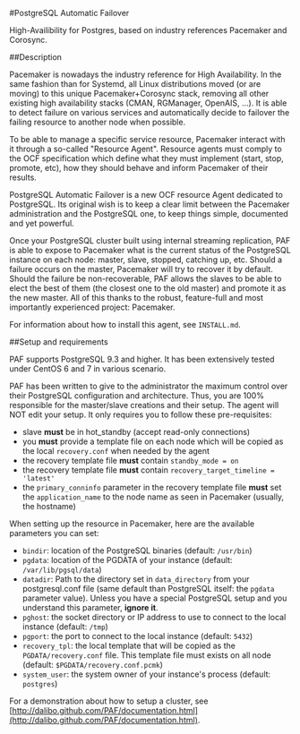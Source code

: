 #PostgreSQL Automatic Failover

High-Availibility for Postgres, based on industry references Pacemaker and
Corosync.

##Description

Pacemaker is nowadays the industry reference for High Availability. In the same
fashion than for Systemd, all Linux distributions moved (or are moving) to this
unique Pacemaker+Corosync stack, removing all other existing high availability
stacks (CMAN, RGManager, OpenAIS, ...). It is able to detect failure on various
services and automatically decide to failover the failing resource to another
node when possible.

To be able to manage a specific service resource, Pacemaker interact with it
through a so-called "Resource Agent". Resource agents must comply to the OCF
specification which define what they must implement (start, stop, promote,
etc), how they should behave and inform Pacemaker of their results.

PostgreSQL Automatic Failover is a new OCF resource Agent dedicated to
PostgreSQL. Its original wish is to keep a clear limit between the Pacemaker
administration and the PostgreSQL one, to keep things simple, documented and
yet powerful.

Once your PostgreSQL cluster built using internal streaming replication, PAF is
able to expose to Pacemaker what is the current status of the PostgreSQL
instance on each node: master, slave, stopped, catching up, etc. Should a
failure occurs on the master, Pacemaker will try to recover it by default.
Should the failure be non-recoverable, PAF allows the slaves to be able to
elect the best of them (the closest one to the old master) and promote it as
the new master. All of this thanks to the robust, feature-full and most
importantly experienced project: Pacemaker.

For information about how to install this agent, see `INSTALL.md`.

##Setup and requirements

PAF supports PostgreSQL 9.3 and higher. It has been extensively tested under
CentOS 6 and 7 in various scenario.

PAF has been written to give to the administrator the maximum control
over their PostgreSQL configuration and architecture. Thus, you are 100%
responsible for the master/slave creations and their setup. The agent
will NOT edit your setup. It only requires you to follow these pre-requisites:

  * slave __must__ be in hot_standby (accept read-only connections)
  * you __must__ provide a template file on each node which will be copied as
    the local `recovery.conf` when needed by the agent
  * the recovery template file __must__ contain `standby_mode = on`
  * the recovery template file __must__ contain `recovery_target_timeline = 'latest'`
  * the `primary_conninfo` parameter in the recovery template file __must__
    set the `application_name` to the node name as seen in Pacemaker
    (usually, the hostname)

When setting up the resource in Pacemaker, here are the available parameters you
can set:

  * `bindir`: location of the PostgreSQL binaries (default: `/usr/bin`)
  * `pgdata`: location of the PGDATA of your instance (default:
    `/var/lib/pgsql/data`)
  * `datadir`: Path to the directory set in `data_directory` from your postgresql.conf file
    (same default than PostgreSQL itself: the `pgdata` parameter value). Unless you have a
    special PostgreSQL setup and you understand this parameter, __ignore it__.
  * `pghost`: the socket directory or IP address to use to connect to the
    local instance (default: `/tmp`)
  * `pgport`:  the port to connect to the local instance (default: `5432`)
  * `recovery_tpl`: the local template that will be copied as the
    `PGDATA/recovery.conf` file. This template file must exists on all node
    (default: `$PGDATA/recovery.conf.pcmk`)
  * `system_user`: the system owner of your instance's process (default:
    `postgres`)

For a demonstration about how to setup a cluster, see
[http://dalibo.github.com/PAF/documentation.html](http://dalibo.github.com/PAF/documentation.html).

